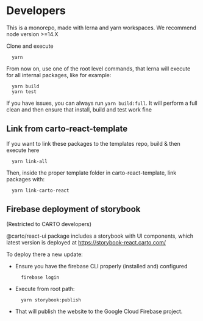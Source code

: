 # Developers

This is a monorepo, made with lerna and yarn workspaces. We recommend node version >=14.X

Clone and execute 
```
  yarn
```

From now on, use one of the root level commands, that lerna will execute for all internal packages, like for example:
```
  yarn build
  yarn test
```

If you have issues, you can always run `yarn build:full`. It will perform a full clean and then ensure that install, build and test work fine

## Link from carto-react-template
If you want to link these packages to the templates repo, build & then execute here
```
  yarn link-all
```

Then, inside the proper template folder in carto-react-template, link packages with:
```
  yarn link-carto-react
```

## Firebase deployment of storybook

(Restricted to CARTO developers)

@carto/react-ui package includes a storybook with UI components, which latest version is deployed at https://storybook-react.carto.com/

To deploy there a new update:

- Ensure you have the firebase CLI properly (installed and) configured
  ```
    firebase login
  ```
- Execute from root path:
  ```
    yarn storybook:publish
  ```
- That will publish the website to the Google Cloud Firebase project.

